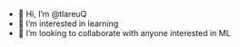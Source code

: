 - 👋 Hi, I’m @tlareuQ
- 👀 I’m interested in learning
- 💞️ I’m looking to collaborate with anyone interested in ML

<!---
tlareuQ/tlareuQ is a ✨ special ✨ repository because its `README.md` (this file) appears on your GitHub profile.
You can click the Preview link to take a look at your changes.
--->
